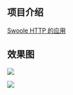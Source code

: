 ## 项目介绍

[Swoole HTTP 的应用](https://github.com/xinliangnote/Swoole/blob/master/05-Swoole%20HTTP%20的应用.md)

## 效果图

![](https://github.com/xinliangnote/Swoole/blob/master/images/5_swoole_1.png)

![](https://github.com/xinliangnote/Swoole/blob/master/images/5_swoole_2.git)
